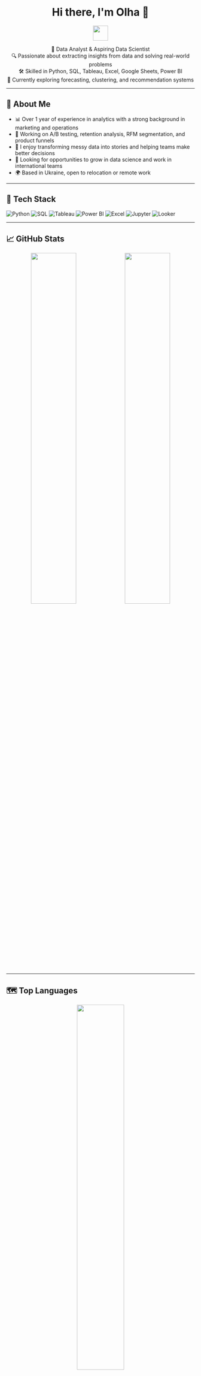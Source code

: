 <h1 align="center">Hi there, I'm Olha 👋</h1>

<p align="center">
  <img src="https://media.giphy.com/media/hvRJCLFzcasrR4ia7z/giphy.gif" width="40px" />
</p>

<p align="center">
  🎯 Data Analyst & Aspiring Data Scientist<br>
  🔍 Passionate about extracting insights from data and solving real-world problems<br>
  🛠️ Skilled in Python, SQL, Tableau, Excel, Google Sheets, Power BI<br>
  🚀 Currently exploring forecasting, clustering, and recommendation systems
</p>

---

## 🧠 About Me

- 📊 Over 1 year of experience in analytics with a strong background in marketing and operations  
- 🧪 Working on A/B testing, retention analysis, RFM segmentation, and product funnels  
- 💬 I enjoy transforming messy data into stories and helping teams make better decisions  
- 🧳 Looking for opportunities to grow in data science and work in international teams  
- 🌍 Based in Ukraine, open to relocation or remote work  

---

## 🚀 Tech Stack

![Python](https://img.shields.io/badge/Python-3776AB?style=flat&logo=python&logoColor=white)
![SQL](https://img.shields.io/badge/SQL-4479A1?style=flat&logo=postgresql&logoColor=white)
![Tableau](https://img.shields.io/badge/Tableau-E97627?style=flat&logo=tableau&logoColor=white)
![Power BI](https://img.shields.io/badge/PowerBI-F2C811?style=flat&logo=powerbi&logoColor=black)
![Excel](https://img.shields.io/badge/Excel-217346?style=flat&logo=microsoft-excel&logoColor=white)
![Jupyter](https://img.shields.io/badge/Jupyter-F37626?style=flat&logo=jupyter&logoColor=white)
![Looker](https://img.shields.io/badge/Looker-4285F4?style=flat&logo=looker&logoColor=white)

---

## 📈 GitHub Stats

<p align="center">
  <img src="https://github-readme-stats.vercel.app/api?username=yourusername&show_icons=true&theme=radical" width="49%"/>
  <img src="https://github-readme-streak-stats.herokuapp.com?user=yourusername&theme=radical&date_format=M%20j%5B%2C%20Y%5D" width="49%"/>
</p>

---

## 🗺️ Top Languages

<p align="center">
  <img src="https://github-readme-stats.vercel.app/api/top-langs/?username=yourusername&layout=compact&theme=radical" width="50%"/>
</p>

---

## 📊 Contribution Graph

<p align="center">
  <img src="https://github-readme-activity-graph.vercel.app/graph?username=yourusername&theme=react-dark" />
</p>

---

## 🎨 Example Project Snapshot

> Add an image/gif from one of your projects below.

<p align="center">
  <img src="https://github.com/yourusername/your-project-name/raw/main/preview.gif" width="70%" alt="Project Preview"/>
</p>

---

## 📫 How to reach me

- 📧 Email: your.email@example.com  
- 💼 [LinkedIn](https://linkedin.com/in/yourlinkedin)  
- 🌐 [Portfolio](https://your-portfolio-site.com)

---

<p align="center">
  <img src="https://komarev.com/ghpvc/?username=yourusername&label=Profile%20views&color=0e75b6&style=flat" alt="yourusername" />
</p>
